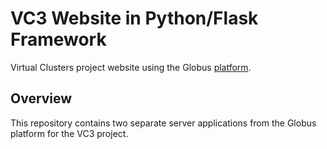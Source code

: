 # VC3 Website in Python/Flask Framework
Virtual Clusters project website using
the Globus [platform](https://www.globus.org/platform).

## Overview
This repository contains two separate server applications from the Globus platform for the VC3 project.
